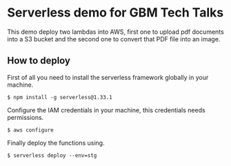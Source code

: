 # Serverless demo for GBM Tech Talks

This demo deploy two lambdas into AWS, first one to upload pdf documents into a S3 bucket and the second one to convert that PDF file into an image.

## How to deploy

First of all you need to install the serverless framework globally in your machine.

    $ npm install -g serverless@1.33.1

Configure the IAM credentials in your machine, this credentials needs permissions.

    $ aws configure

Finally deploy the functions using.

    $ serverless deploy --env=stg
